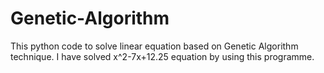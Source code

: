 # Genetic-Algorithm

This python code to solve linear equation based on Genetic Algorithm technique. I have solved x^2-7x+12.25 equation by using this programme.
